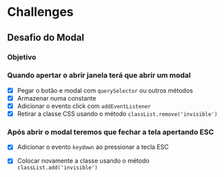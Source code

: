 # Challenges

## Desafio do Modal

### **Objetivo**

### **Quando apertar o abrir janela terá que abrir um modal**

- [X]  Pegar o botão e modal com ```querySelector``` ou outros métodos
- [X]  Armazenar numa constante
- [X]  Adicionar o evento click com ```addEventListener```
- [X]  Retirar a classe CSS usando o método ```classList.remove('invisible')```

### **Após abrir o modal teremos que fechar a tela apertando ESC**

- [X]  Adicionar o evento ```keydown``` ao pressionar a tecla ESC
- [X]  Colocar novamente a classe  usando o método ```classList.add('invisible')```

